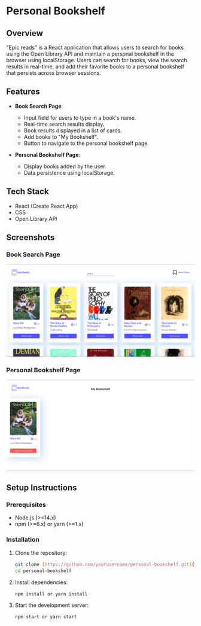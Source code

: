 # Personal Bookshelf

## Overview

"Epic reads" is a React application that allows users to search for books using the Open Library API and maintain a personal bookshelf in the browser using localStorage. Users can search for books, view the search results in real-time, and add their favorite books to a personal bookshelf that persists across browser sessions.

## Features

- **Book Search Page**:
  - Input field for users to type in a book's name.
  - Real-time search results display.
  - Book results displayed in a list of cards.
  - Add books to "My Bookshelf".
  - Button to navigate to the personal bookshelf page.

- **Personal Bookshelf Page**:
  - Display books added by the user.
  - Data persistence using localStorage.

## Tech Stack

- React (Create React App)
- CSS 
- Open Library API

## Screenshots

### Book Search Page

![Book Search Page](screenshots/search.png)

### Personal Bookshelf Page

![Personal Bookshelf Page](screenshots/shelf.png)

## Setup Instructions

### Prerequisites

- Node.js (>=14.x)
- npm (>=6.x) or yarn (>=1.x)

### Installation

1. Clone the repository:
   ```bash
   git clone [https://github.com/yourusername/personal-bookshelf.git](https://github.com/Prathamesh942/personal-bookshelf/edit/master/README.md)
   cd personal-bookshelf
2. Install dependencies:
   ```bash
   npm install or yarn install
4. Start the development server:
   ```bash
   npm start or yarn start


